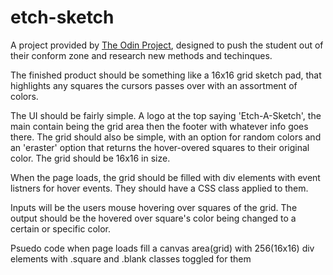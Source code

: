 # etch-sketch
A project provided by [The Odin Project](https://www.theodinproject.com/lessons/foundations-etch-a-sketch), designed to push the student out of their conform zone and research new methods and techinques. 

The finished product should be something like a 16x16 grid sketch pad, that highlights any squares the cursors passes over with an assortment of colors.

The UI should be fairly simple. A logo at the top saying 'Etch-A-Sketch', the main contain being the grid area then the footer with whatever info goes there. The grid should also be simple, with an option for random colors and an 'eraster' option that returns the hover-overed squares to their original color. The grid should be 16x16 in size.

When the page loads, the grid should be filled with div elements with event listners for hover events. They should have a CSS class applied to them.

Inputs will be the users mouse hovering over squares of the grid. The output should be the hovered over square's color being changed to a certain or specific color.

Psuedo code
when page loads
fill a canvas area(grid) with 256(16x16) div elements with .square and .blank classes toggled for them
